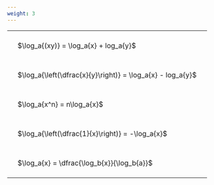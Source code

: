 ```yaml
---
weight: 3
---
```


<style type="text/css">
#T_2e162 th.col_heading {
  text-align: left;
  font-size: 1em;
}
#T_2e162 td {
  text-align: left;
  font-size: 1em;
  padding: 1.5em;
}
</style>
<table id="T_2e162">
  <thead>
  </thead>
  <tbody>
    <tr>
      <td id="T_2e162_row0_col0" class="data row0 col0" >$\log_a{(xy)} = \log_a{x} + log_a{y}$</td>
    </tr>
    <tr>
      <td id="T_2e162_row1_col0" class="data row1 col0" >$\log_a{\left(\dfrac{x}{y}\right)} = \log_a{x} - log_a{y}$</td>
    </tr>
    <tr>
      <td id="T_2e162_row2_col0" class="data row2 col0" >$\log_a{x^n} = n\log_a{x}$</td>
    </tr>
    <tr>
      <td id="T_2e162_row3_col0" class="data row3 col0" >$\log_a{\left(\dfrac{1}{x}\right)} = -\log_a{x}$</td>
    </tr>
    <tr>
      <td id="T_2e162_row4_col0" class="data row4 col0" >$\log_a{x} = \dfrac{\log_b{x}}{\log_b{a}}$</td>
    </tr>
  </tbody>
</table>
